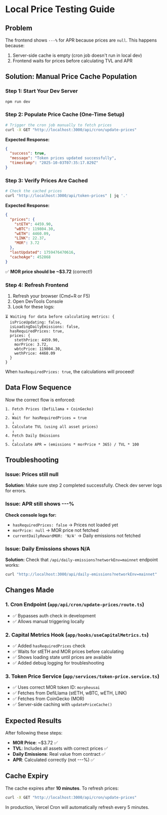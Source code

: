 # Local Price Testing Guide

## Problem
The frontend shows `---%` for APR because prices are `null`. This happens because:
1. Server-side cache is empty (cron job doesn't run in local dev)
2. Frontend waits for prices before calculating TVL and APR

## Solution: Manual Price Cache Population

### Step 1: Start Your Dev Server
```bash
npm run dev
```

### Step 2: Populate Price Cache (One-Time Setup)
```bash
# Trigger the cron job manually to fetch prices
curl -X GET "http://localhost:3000/api/cron/update-prices"
```

**Expected Response:**
```json
{
  "success": true,
  "message": "Token prices updated successfully",
  "timestamp": "2025-10-03T07:35:17.829Z"
}
```

### Step 3: Verify Prices Are Cached
```bash
# Check the cached prices
curl "http://localhost:3000/api/token-prices" | jq '.'
```

**Expected Response:**
```json
{
  "prices": {
    "stETH": 4459.90,
    "wBTC": 119804.30,
    "wETH": 4460.09,
    "LINK": 22.37,
    "MOR": 3.72
  },
  "lastUpdated": 1759476470616,
  "cacheAge": 452868
}
```

✅ **MOR price should be ~$3.72** (correct!)

### Step 4: Refresh Frontend
1. Refresh your browser (Cmd+R or F5)
2. Open DevTools Console
3. Look for these logs:

```
⏳ Waiting for data before calculating metrics: {
  isPriceUpdating: false,
  isLoadingDailyEmissions: false,
  hasRequiredPrices: true,
  prices: { 
    stethPrice: 4459.90, 
    morPrice: 3.72, 
    wbtcPrice: 119804.30, 
    wethPrice: 4460.09 
  }
}
```

When `hasRequiredPrices: true`, the calculations will proceed!

## Data Flow Sequence

Now the correct flow is enforced:

```
1. Fetch Prices (DefiLlama + CoinGecko)
   ↓
2. Wait for hasRequiredPrices = true
   ↓
3. Calculate TVL (using all asset prices)
   ↓
4. Fetch Daily Emissions
   ↓
5. Calculate APR = (emissions * morPrice * 365) / TVL * 100
```

## Troubleshooting

### Issue: Prices still null
**Solution:** Make sure step 2 completed successfully. Check dev server logs for errors.

### Issue: APR still shows ---%
**Check console logs for:**
- `hasRequiredPrices: false` → Prices not loaded yet
- `morPrice: null` → MOR price not fetched
- `currentDailyRewardMOR: 'N/A'` → Daily emissions not fetched

### Issue: Daily Emissions shows N/A
**Solution:** Check that `/api/daily-emissions?networkEnv=mainnet` endpoint works:
```bash
curl "http://localhost:3000/api/daily-emissions?networkEnv=mainnet"
```

## Changes Made

### 1. Cron Endpoint (`app/api/cron/update-prices/route.ts`)
- ✅ Bypasses auth check in development
- ✅ Allows manual triggering locally

### 2. Capital Metrics Hook (`app/hooks/useCapitalMetrics.ts`)
- ✅ Added `hasRequiredPrices` check
- ✅ Waits for stETH and MOR prices before calculating
- ✅ Shows loading state until prices are available
- ✅ Added debug logging for troubleshooting

### 3. Token Price Service (`app/services/token-price.service.ts`)
- ✅ Uses correct MOR token ID: `morpheusai`
- ✅ Fetches from DefiLlama (stETH, wBTC, wETH, LINK)
- ✅ Fetches from CoinGecko (MOR)
- ✅ Server-side caching with `updatePriceCache()`

## Expected Results

After following these steps:
- **MOR Price**: ~$3.72 ✅
- **TVL**: Includes all assets with correct prices ✅
- **Daily Emissions**: Real value from contract ✅
- **APR**: Calculated correctly (not ---%) ✅

## Cache Expiry

The cache expires after **10 minutes**. To refresh prices:
```bash
curl -X GET "http://localhost:3000/api/cron/update-prices"
```

In production, Vercel Cron will automatically refresh every 5 minutes.
